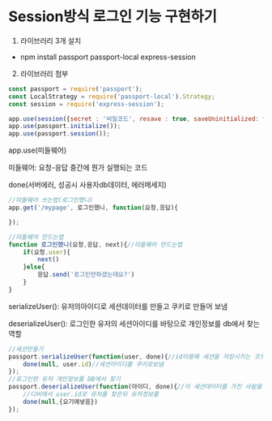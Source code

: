 # Session방식 로그인 기능 구현하기

1. 라이브러리 3개 설치

- npm install passport passport-local express-session

2. 라이브러리 첨부

```javascript
const passport = require('passport');
const LocalStrategy = require('passport-local').Strategy;
const session = require('express-session');

app.use(session({secret : '비밀코드', resave : true, saveUninitialized: false}));
app.use(passport.initialize());
app.use(passport.session());
```

app.use(미들웨어)

미들웨어: 요청-응답 중간에 뭔가 실행되는 코드



done(서버에러, 성공시 사용자db데이터, 에러메세지)



```javascript
//미들웨어 쓰는법(로그인했니)
app.get('/mypage', 로그인했니, function(요청,응답){

});

//미들웨어 만드는법
function 로그인했니(요청,응답, next){//미들웨어 만드는법
    if(요청.user){
        next()
    }else{
        응답.send('로그인안하셨는데요?')
    }
}
```

serializeUser(): 유저의아이디로 세션데이터를 만들고 쿠키로 만들어 보냄

deserializeUser(): 로그인한 유저의 세션아이디를 바탕으로 개인정보를 db에서 찾는역할

```javascript
//세션만들기
passport.serializeUser(function(user, done){//id이용해 세션을 저장시키는 코드(로그인 성공시)
    done(null, user.id)//세션아이디를 쿠키로보냄
});
//로그인한 유저 개인정보를 DB에서 찾기
passport.deserializeUser(function(아이디, done){//이 세션데이터를 가진 사람을 db에서 해석해줘(찾아줘라) (마이페이지 접속시)
    //디비에서 user.id로 유저를 찾은뒤 유저정보를
    done(null,{요기에넣음})
});
```

